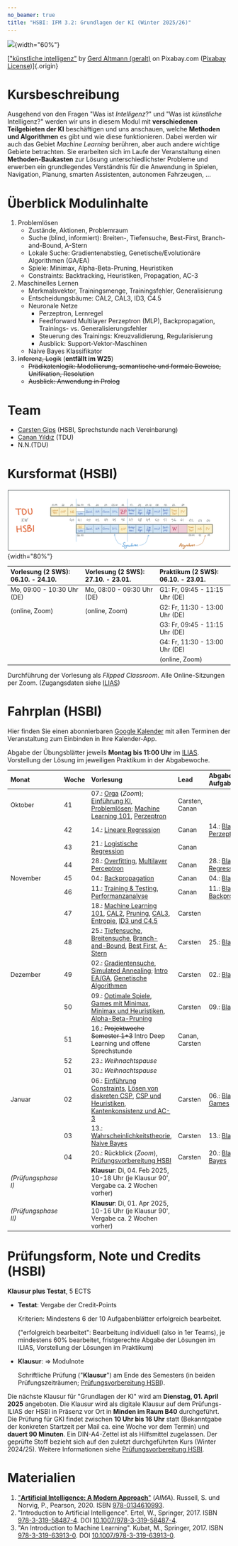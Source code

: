 ```yaml
---
no_beamer: true
title: "HSBI: IFM 3.2: Grundlagen der KI (Winter 2025/26)"
---
```


![](https://cdn.pixabay.com/photo/2018/09/27/09/22/artificial-intelligence-3706562_1280.jpg){width="60%"}

[["künstliche intelligenz"](https://pixabay.com/de/illustrations/k%c3%bcnstliche-intelligenz-netzwerk-3706562/) by [Gerd
Altmann (geralt)](https://pixabay.com/de/users/geralt-9301/) on Pixabay.com ([Pixabay
License](https://pixabay.com/de/service/license/))]{.origin}

# Kursbeschreibung

Ausgehend von den Fragen "Was ist *Intelligenz*?" und "Was ist *künstliche* Intelligenz?" werden wir uns in diesem Modul
mit **verschiedenen Teilgebieten der KI** beschäftigen und uns anschauen, welche **Methoden und Algorithmen** es gibt
und wie diese funktionieren. Dabei werden wir auch das Gebiet *Machine Learning* berühren, aber auch andere wichtige
Gebiete betrachten. Sie erarbeiten sich im Laufe der Veranstaltung einen **Methoden-Baukasten** zur Lösung
unterschiedlichster Probleme und erwerben ein grundlegendes Verständnis für die Anwendung in Spielen, Navigation,
Planung, smarten Assistenten, autonomen Fahrzeugen, ...

# Überblick Modulinhalte

1.  Problemlösen
    -   Zustände, Aktionen, Problemraum
    -   Suche (blind, informiert): Breiten-, Tiefensuche, Best-First, Branch-and-Bound, A-Stern
    -   Lokale Suche: Gradientenabstieg, Genetische/Evolutionäre Algorithmen (GA/EA)
    -   Spiele: Minimax, Alpha-Beta-Pruning, Heuristiken
    -   Constraints: Backtracking, Heuristiken, Propagation, AC-3
2.  Maschinelles Lernen
    -   Merkmalsvektor, Trainingsmenge, Trainingsfehler, Generalisierung
    -   Entscheidungsbäume: CAL2, CAL3, ID3, C4.5
    -   Neuronale Netze
        -   Perzeptron, Lernregel
        -   Feedforward Multilayer Perzeptron (MLP), Backpropagation, Trainings- vs. Generalisierungsfehler
        -   Steuerung des Trainings: Kreuzvalidierung, Regularisierung
        -   Ausblick: Support-Vektor-Maschinen
    -   Naive Bayes Klassifikator
3.  ~~Inferenz, Logik~~ (**entfällt im W25**)
    -   ~~Prädikatenlogik: Modellierung, semantische und formale Beweise, Unifikation, Resolution~~
    -   ~~Ausblick: Anwendung in Prolog~~

# Team

-   [Carsten Gips](https://www.hsbi.de/minden/ueber-uns/personenverzeichnis/carsten-gips) (HSBI, Sprechstunde nach
    Vereinbarung)
-   [Canan Yıldız](http://people.tau.edu.tr/people.show/cananyildiz/de) (TDU)
-   N.N.(TDU)

# Kursformat (HSBI)

![](admin/images/fahrplan.png){width="80%"}

| Vorlesung (2 SWS): 06.10. - 24.10. | Vorlesung (2 SWS): 27.10. - 23.01. | Praktikum (2 SWS): 06.10. - 23.01. |
|:-----------------------------------|:-----------------------------------|:-----------------------------------|
| Mo, 09:00 - 10:30 Uhr (DE)         | Mo, 08:00 - 09:30 Uhr (DE)         | G1: Fr, 09:45 - 11:15 Uhr (DE)     |
| (online, Zoom)                     | (online, Zoom)                     | G2: Fr, 11:30 - 13:00 Uhr (DE)     |
|                                    |                                    | G3: Fr, 09:45 - 11:15 Uhr (DE)     |
|                                    |                                    | G4: Fr, 11:30 - 13:00 Uhr (DE)     |
|                                    |                                    | (online, Zoom)                     |

Durchführung der Vorlesung als *Flipped Classroom*. Alle Online-Sitzungen per Zoom. (Zugangsdaten siehe
[ILIAS](https://www.hsbi.de/elearning/goto.php?target=crs_1400597&client_id=FH-Bielefeld))

# Fahrplan (HSBI)

Hier finden Sie einen abonnierbaren [Google
Kalender](https://calendar.google.com/calendar/ical/552fdc6c19e64eda7b36b2d16a88bf4b7e593af2c520afbe1aeeb0bb4f43107d%40group.calendar.google.com/public/basic.ics)
mit allen Terminen der Veranstaltung zum Einbinden in Ihre Kalender-App.

Abgabe der Übungsblätter jeweils **Montag bis 11:00 Uhr** im
[ILIAS](https://www.hsbi.de/elearning/goto.php?target=exc_1420535&client_id=FH-Bielefeld). Vorstellung der Lösung im
jeweiligen Praktikum in der Abgabewoche.

| Monat                | Woche | Vorlesung                                                                                                                                                                                                                                                                                                                                | Lead           | Abgabe Aufgabenblatt                                         | Vorstellung Praktikum |
|:---------------------|:------|:-----------------------------------------------------------------------------------------------------------------------------------------------------------------------------------------------------------------------------------------------------------------------------------------------------------------------------------------|:---------------|:-------------------------------------------------------------|:----------------------|
| Oktober              | 41    | 07.: [Orga](https://www.hsbi.de/elearning/data/FH-Bielefeld/lm_data/lm_1358898/index.html#überblick-modulinhalte) (*Zoom*); [Einführung KI](lecture/intro/intro1-overview.md), [Problemlösen](lecture/intro/intro2-problemsolving.md); [Machine Learning 101](lecture/dtl/dtl1-mlbasics.md), [Perzeptron](lecture/nn/nn01-perceptron.md) | Carsten, Canan |                                                              |                       |
|                      | 42    | 14.: [Lineare Regression](lecture/nn/nn02-linear-regression.md)                                                                                                                                                                                                                                                                          | Canan          | 14.: [Blatt: Perzeptron](homework/sheet-nn-perceptron.md)    | 14. / 15.             |
|                      | 43    | 21.: [Logistische Regression](lecture/nn/nn03-logistic-regression.md)                                                                                                                                                                                                                                                                    | Canan          |                                                              |                       |
|                      | 44    | 28.: [Overfitting](lecture/nn/nn04-overfitting.md), [Multilayer Perceptron](lecture/nn/nn05-mlp.md)                                                                                                                                                                                                                                      | Canan          | 28.: [Blatt: Regression](homework/sheet-nn-regression.md)    | 28. / 29.             |
| November             | 45    | 04.: [Backpropagation](lecture/nn/nn06-backprop.md)                                                                                                                                                                                                                                                                                      | Canan          | 04.: [Blatt: MLP](homework/sheet-nn-mlp.md)                  | 04. / 05.             |
|                      | 46    | 11.: [Training & Testing](lecture/nn/nn07-training-testing.md), [Performanzanalyse](lecture/nn/nn08-testing.md)                                                                                                                                                                                                                          | Canan          | 11.: [Blatt: Backpropagation](homework/sheet-nn-backprop.md) | 11. / 12.             |
|                      | 47    | 18.: [Machine Learning 101](lecture/dtl/dtl1-mlbasics.md), [CAL2](lecture/dtl/dtl2-cal2.md), [Pruning](lecture/dtl/dtl3-pruning.md), [CAL3](lecture/dtl/dtl4-cal3.md), [Entropie](lecture/dtl/dtl5-entropy.md), [ID3 und C4.5](lecture/dtl/dtl6-id3.md)                                                                                  | Carsten        |                                                              |                       |
|                      | 48    | 25.: [Tiefensuche](lecture/searching/search1-dfs.md), [Breitensuche](lecture/searching/search2-bfs.md), [Branch-and-Bound](lecture/searching/search3-branchandbound.md), [Best First](lecture/searching/search4-bestfirst.md), [A-Stern](lecture//searching/search5-astar.md)                                                            | Carsten        | 25.: [Blatt: DTL](homework/sheet-dtl.md)                     | 25. / 26.             |
| Dezember             | 49    | 02.: [Gradientensuche](lecture/searching/search6-gradient.md), [Simulated Annealing](lecture/searching/search7-annealing.md); [Intro EA/GA](lecture/ea/ea1-intro.md), [Genetische Algorithmen](lecture/ea/ea2-ga.md)                                                                                                                     | Carsten        | 02.: [Blatt: Suche](homework/sheet-search.md)                | 02. / 03.             |
|                      | 50    | 09.: [Optimale Spiele](lecture/games/games1-intro.md), [Games mit Minimax](lecture/games/games2-minimax.md), [Minimax und Heuristiken](lecture/games/games3-heuristics.md), [Alpha-Beta-Pruning](lecture/games/games4-alphabeta.md)                                                                                                      | Carsten        | 09.: [Blatt: EA/GA](homework/sheet-ea.md)                    | 09. / 10.             |
|                      | 51    | 16.: ~~Projektwoche Semester 1+3~~ Intro Deep Learning und offene Sprechstunde                                                                                                                                                                                                                                                           | Canan, Carsten |                                                              |                       |
|                      | 52    | 23.: *Weihnachtspause*                                                                                                                                                                                                                                                                                                                   |                |                                                              |                       |
|                      | 01    | 30.: *Weihnachtspause*                                                                                                                                                                                                                                                                                                                   |                |                                                              |                       |
| Januar               | 02    | 06.: [Einführung Constraints](lecture/csp/csp1-intro.md), [Lösen von diskreten CSP](lecture/csp/csp2-backtrackingsearch.md), [CSP und Heuristiken](lecture/csp/csp3-heuristics.md), [Kantenkonsistenz und AC-3](lecture/csp/csp4-ac3.md)                                                                                                 | Carsten        | 06.: [Blatt: Games](homework/sheet-games.md)                 | 06. / 07.             |
|                      | 03    | 13.: [Wahrscheinlichkeitstheorie](lecture/naivebayes/nb1-probability.md), [Naive Bayes](lecture/naivebayes/nb2-naivebayes.md)                                                                                                                                                                                                            | Carsten        | 13.: [Blatt: CSP](homework/sheet-csp.md)                     | 13. / 14.             |
|                      | 04    | 20.: Rückblick (*Zoom*), [Prüfungsvorbereitung HSBI](admin/exams-hsbi.md)                                                                                                                                                                                                                                                                | Carsten        | 20.: [Blatt: Naive Bayes](homework/sheet-nb.md)              | 20. / 21.             |
| *(Prüfungsphase I)*  |       | **Klausur**: Di, 04. Feb 2025, 10-18 Uhr (je Klausur 90', Vergabe ca. 2 Wochen vorher)                                                                                                                                                                                                                                                   |                |                                                              |                       |
| *(Prüfungsphase II)* |       | **Klausur**: Di, 01. Apr 2025, 10-16 Uhr (je Klausur 90', Vergabe ca. 2 Wochen vorher)                                                                                                                                                                                                                                                   |                |                                                              |                       |

# Prüfungsform, Note und Credits (HSBI)

**Klausur plus Testat**, 5 ECTS

-   **Testat**: Vergabe der Credit-Points

    Kriterien: Mindestens 6 der 10 Aufgabenblätter erfolgreich bearbeitet.

    ("erfolgreich bearbeitet": Bearbeitung individuell (also in 1er Teams), je mindestens 60% bearbeitet, fristgerechte
    Abgabe der Lösungen im ILIAS, Vorstellung der Lösungen im Praktikum)

-   **Klausur**: =\> Modulnote

    Schriftliche Prüfung ("**Klausur**") am Ende des Semesters (in beiden Prüfungszeiträumen; [Prüfungsvorbereitung
    HSBI](admin/exams-hsbi.md)).

Die nächste Klausur für "Grundlagen der KI" wird am **Dienstag, 01. April 2025** angeboten. Die Klausur wird als
digitale Klausur auf dem Prüfungs-ILIAS der HSBI in Präsenz vor Ort in **Minden im Raum B40** durchgeführt. Die Prüfung
für GKI findet zwischen **10 Uhr bis 16 Uhr** statt (Bekanntgabe der konkreten Startzeit per Mail ca. eine Woche vor dem
Termin) und **dauert 90 Minuten**. Ein DIN-A4-Zettel ist als Hilfsmittel zugelassen. Der geprüfte Stoff bezieht sich auf
den zuletzt durchgeführten Kurs (Winter 2024/25). Weitere Informationen siehe [Prüfungsvorbereitung
HSBI](admin/exams-hsbi.md).

# Materialien

1.  ["**Artificial Intelligence: A Modern Approach**"](http://aima.cs.berkeley.edu/) (*AIMA*). Russell, S. und Norvig,
    P., Pearson, 2020. ISBN [978-0134610993](https://fhb-bielefeld.digibib.net/openurl?isbn=978-0134610993).
2.  "Introduction to Artificial Intelligence". Ertel, W., Springer, 2017. ISBN
    [978-3-319-58487-4](https://fhb-bielefeld.digibib.net/openurl?isbn=978-3-319-58487-4). DOI
    [10.1007/978-3-319-58487-4](https://doi.org/10.1007/978-3-319-58487-4).
3.  "An Introduction to Machine Learning". Kubat, M., Springer, 2017. ISBN
    [978-3-319-63913-0](https://fhb-bielefeld.digibib.net/openurl?isbn=978-3-319-63913-0). DOI
    [10.1007/978-3-319-63913-0](https://doi.org/10.1007/978-3-319-63913-0).
